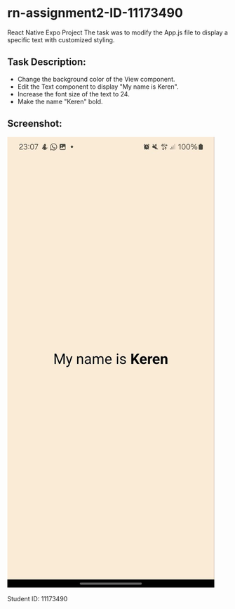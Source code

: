 # rn-assignment2-ID-11173490
 React Native Expo Project
 The task was to modify the App.js file to display a specific text with customized styling.

## Task Description:
- Change the background color of the View component.
- Edit the Text component to display "My name is Keren".
- Increase the font size of the text to 24.
- Make the name "Keren" bold.

## Screenshot:
![Screenshot](blank-app\assets\screenshot.png)

Student ID: 11173490